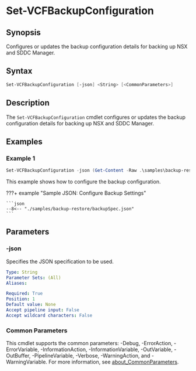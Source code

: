 # Set-VCFBackupConfiguration

## Synopsis

Configures or updates the backup configuration details for backing up NSX and SDDC Manager.

## Syntax

```powershell
Set-VCFBackupConfiguration [-json] <String> [<CommonParameters>]
```

## Description

The `Set-VCFBackupConfiguration` cmdlet configures or updates the backup configuration details for backing up NSX and SDDC Manager.

## Examples

### Example 1

```powershell
Set-VCFBackupConfiguration -json (Get-Content -Raw .\samples\backup-restore\backupSpec.json)
```

This example shows how to configure the backup configuration.

???+ example "Sample JSON: Configure Backup Settings"

    ```json
    --8<-- "./samples/backup-restore/backupSpec.json"
    ```

## Parameters

### -json

Specifies the JSON specification to be used.

```yaml
Type: String
Parameter Sets: (All)
Aliases:

Required: True
Position: 1
Default value: None
Accept pipeline input: False
Accept wildcard characters: False
```

### Common Parameters

This cmdlet supports the common parameters: -Debug, -ErrorAction, -ErrorVariable, -InformationAction, -InformationVariable, -OutVariable, -OutBuffer, -PipelineVariable, -Verbose, -WarningAction, and -WarningVariable. For more information, see [about_CommonParameters](http://go.microsoft.com/fwlink/?LinkID=113216).
